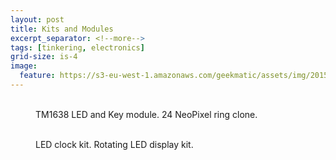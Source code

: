 ```yaml
---
layout: post
title: Kits and Modules
excerpt_separator: <!--more-->
tags: [tinkering, electronics]
grid-size: is-4
image:
  feature: https://s3-eu-west-1.amazonaws.com/geekmatic/assets/img/2015-05-25-14.jpg"
---
```

<figure class="half">
  <a href="https://s3-eu-west-1.amazonaws.com/geekmatic/assets/img/2015-05-25-13.jpg"><img src="https://s3-eu-west-1.amazonaws.com/geekmatic/assets/img/2015-05-25-13.jpg" alt=""></a>
    <a href="https://s3-eu-west-1.amazonaws.com/geekmatic/assets/img/2015-05-25-14.jpg"><img src="https://s3-eu-west-1.amazonaws.com/geekmatic/assets/img/2015-05-25-14.jpg" alt=""></a>
  <figcaption>TM1638 LED and Key module. 24 NeoPixel ring clone.</figcaption>
</figure>
<!--more-->
<figure class="half">
  <a href="https://s3-eu-west-1.amazonaws.com/geekmatic/assets/img/2015-05-25-15.jpg"><img src="https://s3-eu-west-1.amazonaws.com/geekmatic/assets/img/2015-05-25-15.jpg" alt=""></a>
  <a href="https://s3-eu-west-1.amazonaws.com/geekmatic/assets/img/2015-05-25-16.jpg"><img src="https://s3-eu-west-1.amazonaws.com/geekmatic/assets/img/2015-05-25-16.jpg" alt=""></a>
  <figcaption> LED clock kit. Rotating LED display kit.</figcaption>
</figure>